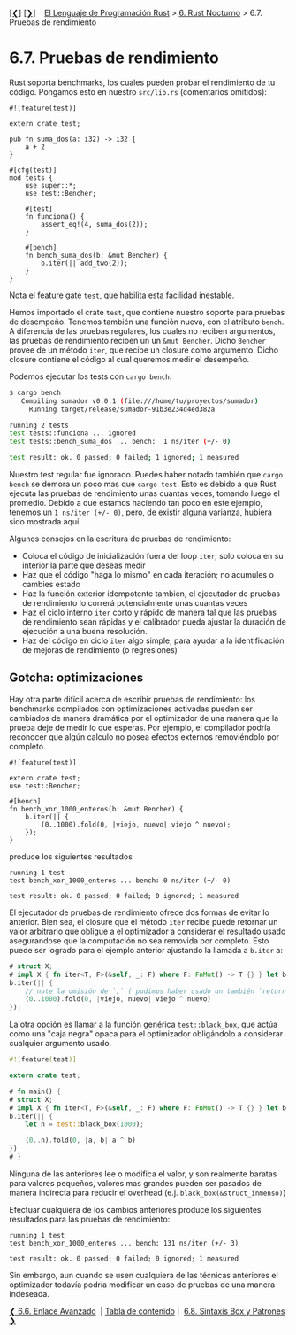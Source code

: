 [[❮]](ch06-06-advanced-linking.md)
[[❯]](ch06-08-box-syntax-and-patterns.md)
&nbsp;&nbsp;
[El Lenguaje de Programación Rust](_index.md) >
[6. Rust Nocturno](ch06-00-nightly-rust.md) > 6.7. Pruebas de rendimiento

# 6.7. Pruebas de rendimiento

Rust soporta benchmarks, los cuales pueden probar el rendimiento de tu código.
Pongamos esto en nuestro `src/lib.rs` (comentarios omitidos):

```rust,ignore
#![feature(test)]

extern crate test;

pub fn suma_dos(a: i32) -> i32 {
    a + 2
}

#[cfg(test)]
mod tests {
    use super::*;
    use test::Bencher;

    #[test]
    fn funciona() {
        assert_eq!(4, suma_dos(2));
    }

    #[bench]
    fn bench_suma_dos(b: &mut Bencher) {
        b.iter(|| add_two(2));
    }
}
```

Nota el feature gate `test`, que habilita esta facilidad inestable.

Hemos importado el crate `test`, que contiene nuestro soporte para pruebas de
desempeño. Tenemos también una función nueva, con el atributo `bench`. A
diferencia de las pruebas regulares, los cuales no reciben argumentos, las
pruebas de rendimiento reciben un un `&mut Bencher`. Dicho `Bencher` provee de
un método `iter`, que recibe un closure como argumento. Dicho closure contiene
el código al cual queremos medir el desempeño.

Podemos ejecutar los tests con `cargo bench`:

```bash
$ cargo bench
   Compiling sumador v0.0.1 (file:///home/tu/proyectos/sumador)
     Running target/release/sumador-91b3e234d4ed382a

running 2 tests
test tests::funciona ... ignored
test tests::bench_suma_dos ... bench:  1 ns/iter (+/- 0)

test result: ok. 0 passed; 0 failed; 1 ignored; 1 measured
```

Nuestro test regular fue ignorado. Puedes haber notado también que `cargo bench`
se demora un poco mas que `cargo test`. Esto es debido a que Rust ejecuta las
pruebas de rendimiento unas cuantas veces, tomando luego el promedio. Debido a
que estamos haciendo tan poco en este ejemplo, tenemos un `1 ns/iter (+/- 0)`,
pero, de existir alguna varianza, hubiera sido mostrada aquí.

Algunos consejos en la escritura de pruebas de rendimiento:

* Coloca el código de inicialización fuera del loop `iter`, solo coloca en su
interior la parte que deseas medir
* Haz que el código "haga lo mismo" en cada iteración; no acumules o cambies
estado
* Haz la función exterior idempotente también, el ejecutador de pruebas de
rendimiento lo correrá potencialmente unas cuantas veces
* Haz el ciclo interno `iter` corto y rápido de manera tal que las pruebas de
rendimiento sean rápidas y el calibrador pueda ajustar la duración de ejecución
a una buena resolución.
* Haz del código en ciclo `iter` algo simple, para ayudar a la identificación de
mejoras de rendimiento (o regresiones)

## Gotcha: optimizaciones

Hay otra parte difícil acerca de escribir pruebas de rendimiento: los benchmarks
compilados con optimizaciones activadas pueden ser cambiados de manera dramática
por el optimizador de una manera que la prueba deje de medir lo que esperas. Por
ejemplo, el compilador podría reconocer que algún calculo no posea efectos
externos removiéndolo por completo.

```rust,ignore
#![feature(test)]

extern crate test;
use test::Bencher;

#[bench]
fn bench_xor_1000_enteros(b: &mut Bencher) {
    b.iter(|| {
        (0..1000).fold(0, |viejo, nuevo| viejo ^ nuevo);
    });
}
```

produce los siguientes resultados

```text
running 1 test
test bench_xor_1000_enteros ... bench: 0 ns/iter (+/- 0)

test result: ok. 0 passed; 0 failed; 0 ignored; 1 measured
```

El ejecutador de pruebas de rendimiento ofrece dos formas de evitar lo anterior.
Bien sea, el closure que el método `iter` recibe puede retornar un valor
arbitrario que obligue a el optimizador a considerar el resultado usado
asegurandose que la computación no sea removida por completo. Esto puede ser
logrado para el ejemplo anterior ajustando la llamada a `b.iter` a:

```rust
# struct X;
# impl X { fn iter<T, F>(&self, _: F) where F: FnMut() -> T {} } let b = X;
b.iter(|| {
    // note la omisión de `;` ( pudimos haber usado un también `return` explicito).
    (0..1000).fold(0, |viejo, nuevo| viejo ^ nuevo)
});
```

La otra opción es llamar a la función genérica `test::black_box`, que actúa como
una "caja negra" opaca para el optimizador obligándolo a considerar cualquier
argumento usado.

```rust
#![feature(test)]

extern crate test;

# fn main() {
# struct X;
# impl X { fn iter<T, F>(&self, _: F) where F: FnMut() -> T {} } let b = X;
b.iter(|| {
    let n = test::black_box(1000);

    (0..n).fold(0, |a, b| a ^ b)
})
# }
```

Ninguna de las anteriores lee o modifica el valor, y son realmente baratas para
valores pequeños, valores mas grandes pueden ser pasados de manera indirecta
para reducir el overhead (e.j. `black_box(&struct_inmenso)`)

Efectuar cualquiera de los cambios anteriores produce los siguientes resultados
para las pruebas de rendimiento:


```text
running 1 test
test bench_xor_1000_enteros ... bench: 131 ns/iter (+/- 3)

test result: ok. 0 passed; 0 failed; 0 ignored; 1 measured
```

Sin embargo, aun cuando se usen cualquiera de las técnicas anteriores el
optimizador todavía podría modificar un caso de pruebas de una manera indeseada.

[❮ 6.6. Enlace Avanzado](ch06-06-advanced-linking.md)
&nbsp;|&nbsp;[Tabla de contenido](_index.md)&nbsp;|&nbsp;
[6.8. Sintaxis Box y Patrones ❯](ch06-08-box-syntax-and-patterns.md)
